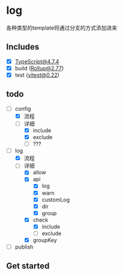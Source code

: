 # log

各种类型的template将通过分支的方式添加进来

## Includes

- [x] TypeScript@4.7.4
- [x] build (Rollup@2.77)
- [x] test (vitest@0.22)

## todo

- [ ] config
  - [x] 流程
  - [ ] 详细
    - [x] include
    - [x] exclude
    - [ ] ???
- [ ] log
  - [x] 流程
  - [ ] 详细
    - [x] allow
    - [x] api
      - [x] log
      - [x] warn
      - [x] customLog
      - [x] dir
      - [x] group
    - [x] check
      - [x] include
      - [ ] exclude
    - [x] groupKey
- [ ] publish

## Get started
